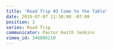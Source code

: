 ```yaml
---
title: 'Road Trip #3 Come to the Table'
date: 2019-07-07 11:30:00 -07:00
position: 2
series: Road Trip
communicator: Pastor Keith Jenkins
vimeo_id: 346886210
---
```


